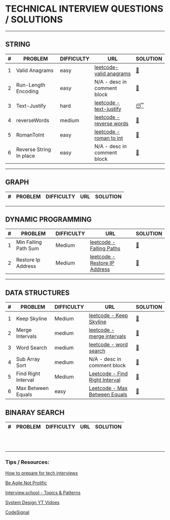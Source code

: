 # TECHNICAL INTERVIEW QUESTIONS / SOLUTIONS


----------

## STRING

\# | PROBLEM | DIFFICULTY |URL | SOLUTION
|----------|----------|----------|----------|----------
1| Valid Anagrams | easy |[leetcode- valid anagrams](https://leetcode.com/problems/valid-anagram/ )| [:unicorn:](solutions/strings/ValidAnagrams.java)
2|Run-Length Encoding | easy | N/A - desc in comment block | [:unicorn:](solutions/strings/strings/RunLengthEncoding.java)
3|Text-Justify|hard | [leetcode - text-justify](https://leetcode.com/problems/text-justification/)| [:sleeping:](solutions/strings/StringSolutions.java)
4|reverseWords|medium | [leetcode - reverse words](https://leetcode.com/problems/reverse-words-in-a-string/)|[:unicorn:](solutions/strings/ReverseWords.java)
5| RomanToInt | easy | [leetcode - roman to int](https://leetcode.com/problems/roman-to-integer/)|[:unicorn:](solutions/strings/RomanToInt/Solution.py)
6| Reverse String In place | easy | N/A - desc in comment block |[:unicorn:](solutions/strings/reverseString/Solution.py)

----------
## GRAPH


\# | PROBLEM | DIFFICULTY |URL | SOLUTION
----------|----------|----------|----------|----------



----------
## DYNAMIC PROGRAMMING



\# | PROBLEM | DIFFICULTY |URL | SOLUTION
----------|----------|----------|----------|----------
1| Min Falling Path Sum | Medium |[leetcode - Falling Paths](https://leetcode.com/problems/minimum-falling-path-sum/) | [:unicorn:](solutions/dp/MinFallingPathSum.java)
2| Restore Ip Address | Medium  | [leetcode - Restore IP Address](https://leetcode.com/problems/restore-ip-addresses/) | [:unicorn:](solutions/dp/Restore-IP-Addresses/Solution.java)

----------
## DATA STRUCTURES


\# | PROBLEM | DIFFICULTY |URL | SOLUTION
----------|----------|----------|----------|----------
1|Keep Skyline | Medium |[leetcode - Keep Skyline](https://leetcode.com/problems/max-increase-to-keep-city-skyline/submissions/) |[:unicorn:](solutions/data_structures/Arrays/KeepSkyline.java)
2 |Merge Intervals | medium |[leetcode - merge intervals](https://leetcode.com/problems/merge-intervals/) |[:unicorn:](solutions/data_structures/Arrays/MergeIntervals.java)
3 |Word Search | medium |[leetcode - word search](https://leetcode.com/problems/word-search/) |[:unicorn:](solutions/data_structures/Arrays/WordSearch.java)
4 | Sub Array Sort | medium | N/A - desc in comment block | [:unicorn:](solutions/data_structures/Arrays/SubArraySort.java)
5 | Find Right Interval | Medium | [Leetcode - Find Right Interval](https://leetcode.com/problems/find-right-interval/) | [:unicorn:](solutions/data_structures/Arrays/FindRightInterval/Solution.java)
6 | Max Between Equals | easy |[Leetcode - Max Between Equals](https://leetcode.com/problems/largest-substring-between-two-equal-characters) |  [:unicorn:](solutions/data_structures/Maps/maxBetweenEquals/Solution.py)

## BINARAY SEARCH


\# | PROBLEM | DIFFICULTY |URL | SOLUTION
----------|----------|----------|----------|----------


<br/>
<br/>


----------
### Tips / Resources:

[How to prepare for tech interviews](https://www.alimirio.com/posts/how-to-solve-problems-on-leetcode-to-prepare-for-technical-interviews)

[Be Agile Not Prolific](https://chivagarg.medium.com/be-agile-not-prolific-f0f88b86aace)

[Interview.school - Topics & Patterns](https://interviews.school/)

[System Design YT Vidoes](https://www.youtube.com/channel/UCn1XnDWhsLS5URXTi5wtFTA)

[CodeSignal](https://yanzhan.site/codesignal/)
